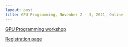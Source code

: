 ```yaml
---
layout: post
title: GPU Programming, November 2 - 3, 2021, Online
---
```

[GPU Programming workshop](https://esciencecenter-digital-skills.github.io/2021-11-02-ds-gpu/)

[Registration page](https://www.eventbrite.co.uk/e/gpu-programming-tickets-187584148237)

